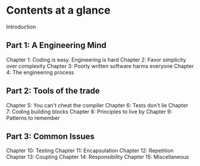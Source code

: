 # Contents at a glance

Introduction

## Part 1: A Engineering Mind

Chapter 1: Coding is easy. Engineering is hard
Chapter 2: Favor simplicity over complexity
Chapter 3: Poorly written software harms everyone
Chapter 4: The engineering process

## Part 2: Tools of the trade

Chapter 5: You can't cheat the compiler
Chapter 6: Tests don't lie
Chapter 7: Coding building blocks
Chapter 8: Principles to live by
Chapter 9: Patterns to remember

## Part 3: Common Issues

Chapter 10: Testing
Chapter 11: Encapsulation
Chapter 12: Repetition
Chapter 13: Coupling
Chapter 14: Responsibility
Chapter 15: Miscellaneous
